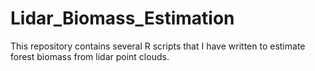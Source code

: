 # Lidar_Biomass_Estimation
This repository contains several R scripts that I have written to estimate forest biomass from lidar point clouds.
